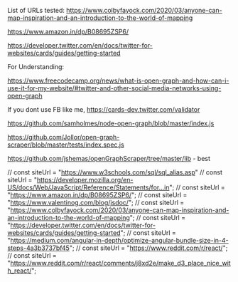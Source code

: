 List of URLs tested:
https://www.colbyfayock.com/2020/03/anyone-can-map-inspiration-and-an-introduction-to-the-world-of-mapping

https://www.amazon.in/dp/B08695ZSP6/

https://developer.twitter.com/en/docs/twitter-for-websites/cards/guides/getting-started

For Understanding:

https://www.freecodecamp.org/news/what-is-open-graph-and-how-can-i-use-it-for-my-website/#twitter-and-other-social-media-networks-using-open-graph

If you dont use FB like me, https://cards-dev.twitter.com/validator

https://github.com/samholmes/node-open-graph/blob/master/index.js

https://github.com/Jollor/open-graph-scraper/blob/master/tests/index.spec.js

https://github.com/jshemas/openGraphScraper/tree/master/lib  - best


<!--  Essential META Tags -->

<meta property="og:title" content="European Travel Destinations">
<meta property="og:description" content="Offering tour packages for individuals or groups.">
<meta property="og:image" content="http://euro-travel-example.com/thumbnail.jpg">
<meta property="og:url" content="http://euro-travel-example.com/index.htm">
<meta name="twitter:card" content="summary_large_image">


<!--  Non-Essential, But Recommended -->

<meta property="og:site_name" content="European Travel, Inc.">
<meta name="twitter:image:alt" content="Alt text for image">


<!--  Non-Essential, But Required for Analytics -->

<meta property="fb:app_id" content="your_app_id" />
<meta name="twitter:site" content="@website-username">


 // const siteUrl = "https://www.w3schools.com/sql/sql_alias.asp"
  // const siteUrl = "https://developer.mozilla.org/en-US/docs/Web/JavaScript/Reference/Statements/for...in";
  // const siteUrl = "https://www.amazon.in/dp/B08695ZSP6/";
  // const siteUrl = "https://www.valentinog.com/blog/jsdoc/";
  // const siteUrl = "https://www.colbyfayock.com/2020/03/anyone-can-map-inspiration-and-an-introduction-to-the-world-of-mapping";
    // const siteUrl =  "https://developer.twitter.com/en/docs/twitter-for-websites/cards/guides/getting-started";
    // const siteUrl = "https://medium.com/angular-in-depth/optimize-angular-bundle-size-in-4-steps-4a3b3737bf45";
    // const siteUrl = "https://www.reddit.com/r/react/";
    // const siteUrl = "https://www.reddit.com/r/react/comments/j8xd2e/make_d3_place_nice_with_react/";